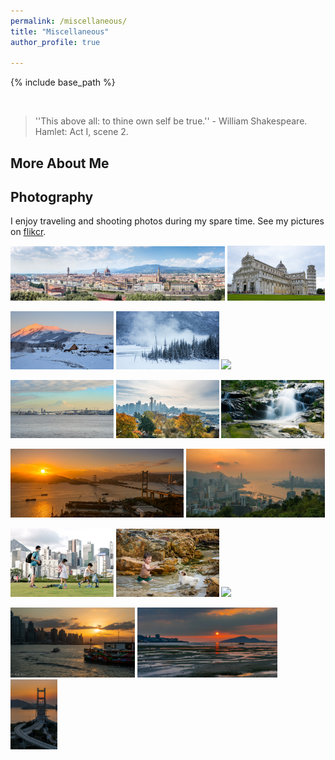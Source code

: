 ```yaml
---
permalink: /miscellaneous/
title: "Miscellaneous"
author_profile: true 

---
```


{% include base_path %}


<br>

> ''This above all: to thine own self be true.'' - William Shakespeare. Hamlet: Act I, scene 2.


## More About Me  



## Photography 

I enjoy traveling and shooting photos during my spare time. See my pictures on [flikcr](https://flic.kr/s/aHBqjzPPvr). 



<img src="/images/未标题_全景图1-2.jpg" width = "68%"  /> <img src="/images/WeChat Image_20190723154603.jpg" width = "31%"  /> 

<img src="/images/WeChat Image_20190114163703.jpg" width =  "32.7%" > <img src="/images/org-dsc06704_orig.jpg" width =  "32.7%" > <img src="/images/WeChat Image_20190114163655.jpg" width = "32.7%"  >


<img src="/images/WeChat Image_20191102163950.jpg" width =  "32.7%"  >  <img src="/images/wechat-image-20191102163936_orig.jpg " width = "32.7%"  >  <img src="/images/wechat-image-20190723154649_orig.jpg " width =  "32.7%"  >

<img src="/images/dsc01352_orig.jpg" width = "55%" > <img src="/images/dsc00691_orig.jpg " width =  "44%" >

<img src="/images/dsc00138_orig.jpg " width = "32.7%" > <img src="/images/dsc07153_orig.jpg " width = "32.7%" > <img src="/images/DSC01299.jpg" width = "32.7%"  >     

 <img src="/images/DSC03525.jpg" width =  "39.5%" >  <img src="/images/dsc01668_orig.jpg" width =  "44.4%" >  <img src="/images/wechat-image-20210729193634_orig.jpg" width = "14.8%" > 
 
